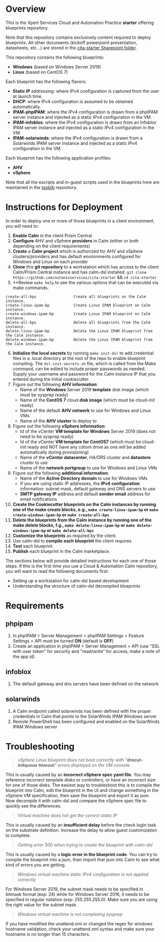 # Overview
This is the Xpert Services Cloud and Automation Practice **starter** offering blueprints repository.

Note that this repository contains exclusively content required to deploy blueprints.
All other documents (kickoff powerpoint presentation, datasheets, etc...) are stored in the [cita-starter Sharepoint folder](https://ntnx.tech/cita-starter).

This repository contains the following blueprints:
- **Windows** (based on Windows Server 2019)
- **Linux** (based on CentOS 7)

Each blueprint has the following flavors:
- **Static IP** addressing: where IPv4 configuration is captured from the user at launch time.
- **DHCP**: where IPv4 configuration is assumed to be obtained automatically.
- **IPAM-phpIPAM**: where the IPv4 configuration is drawn from a phpIPAM server instance and injected as a static IPv4 configuration in the VM.
- **IPAM-infoblox**: where the IPv4 configuration is drawn from an Infoblox IPAM server instance and injected as a static IPv4 configuration in the VM.
- **IPAM-solarwinds**: where the IPv4 configuration is drawn from a Solarwinds IPAM server instance and injected as a static IPv4 configuration in the VM.

Each blueprint has the following application profiles:
- **AHV**
- **vSphere**

Note that all the escripts and in-guest scripts used in the blueprints here are maintained in the [tasklib](https://ntnx.tech/cita-tasklib) repository.

# Instructions for Deployment
In order to deploy one or more of those blueprints in a client environment, you will need to:
1. **Enable Calm** in the client Prism Central
2. **Configure** AHV and vSphere **providers** in Calm (either or both depending on the client requirements)
3. **Create** a **Calm project** which is authorized for AHV and vSphere clusters/providers and has default environments configured for Windows and Linux on each provider
4. **Clone** this **git repository** to a workstation which has access to the client Calm/Prism Central instance and has calm-dsl installed.
	`git clone https://github.com/nutanixservices/cita-starter` && `cd cita-starter`
5. **Review `make help` to see the various options that can be executed via make commands.
```
create-all-bps                 Create all blueprints on the Calm instance.
create-linux-ipam-bp           Create Linux IPAM blueprint on Calm instance.
create-windows-ipam-bp         Create Linux IPAM blueprint on Calm instance.
delete-all-bps                 Delete all blueprints from the Calm instance.
delete-linux-ipam-bp           Delete the Linux IPAM blueprint from the Calm instance.
delete-windows-ipam-bp         Delete the Linux IPAM blueprint from the Calm instance.
```
6. **Initialize the local secrets** by running `make init-dsl` to add credential files in a .local directory at the root of the repo to enable blueprint compiling.  The `dsl-init-secrets.sh` file, which is called from the Make command, can be edited to include proper passwords as needed.  Supply your username and password for the Calm instance IP that you entered during the initial cookiecutter.
7. Figure out the following **AHV information**:
	- Name of the **Windows** Server 2019 **template** disk image (which must be sysprep ready)
	- Name of the **CentOS 7** cloud **disk image** (which must be cloud-init ready)
	- Name of the default **AHV network** to use for Windows and Linux VMs
    - Name of the **AHV cluster** to deploy to
8. Figure out the following **vSphere information**:
	- Id of the vCenter **VM template for Windows** Server 2019 (does not need to be sysprep ready)
	- Id of the vCenter **VM template for CentOS7** (which must be cloud-init ready and NOT have any cdrom drive as one will be added automatically during provisioning)
	- Name of the **vCenter datacenter**, HA/DRS cluster and **datastore** cluster to use
	- Name of the **network portgroup** to use for Windows and Linux VMs
9. Figure out the following **additional information**:
    - Name of the **Active Directory domain** to use for Windows VMs
	- If you are using static IP addresses, the **IPv4 configuration** information: subnet mask, default gateway and DNS servers to use
	- **SMTP gateway IP** address and default **sender email** address for email notifications
10. **Create the Cookiecutter blueprints on the Calm instances by running one of the make create blocks, e.g., `make create-linux-ipam-bp` or `make create-windows-ipam-bp` or `make create-all-bps`**
11. **Delete the blueprints from the Calm instance by running one of the make delete blocks, f.g., `make delete-linux-ipam-bp` or `make delete-windows-ipam-bp` or `make delete-all-bps`**
12. **Customize the blueprints** as required by the client.
13. Use calm-dsl to **compile each blueprint** the client requires.
14. **Test** each blueprint.
15. **Publish** each blueprint in the Calm marketplace.

The sections below will provide detailed instructions for each one of those steps.
If this is the first time you use a Cloud & Automation Calm repository, you will want to read the following documents first:
- Setting up a workstation for calm-dsl based development
- Understanding the structure of calm-dsl decompiled blueprints

# Requirements
## phpipam
1. In phpIPAM > Server Management > phpIPAM Settings > Feature Settings > API must be turned **ON** (default is **OFF**)
2. Create an application in phpIPAM > Server Management > API (use "SSL with user token" for security and "read/write" for access; make a note of the app id)
## infoblox
1. The default gateway and dns servers have been defined on the network
## solarwinds
1. A Calm endpoint called solarwinds has been defined with the proper credentials in Calm that points to the SolarWinds IPAM Windows server
2. Remote PowerShell has been configured and enabled on the SolarWinds IPAM Windows server
# Troubleshooting

> *vSphere Linux blueprint does not boot correctly with "**dracut-initqueue timeout**" errors displayed on the VM console*

This is usually caused by an **incorrect vSphere spec yaml file**. You may reference incorrect template disks or controllers, or have an incorrect size for one of those disks.
The easiest way to troubleshoot this is to compile the blueprint into Calm, edit the blueprint in the UI and change something in the vSphere VM specification, then save the blueprint and export it as json.  Now decompile it with calm-dsl and compare the vSphere spec file to quickly see the differences.

> *Virtual machine does not get the correct static IP*

This is usually caused by an **insufficient delay** before the check login task on the substrate definition.  Increase the delay to allow guest customization to complete.

> *Getting error 500 when trying to create the blueprint with calm-dsl*

This is usually caused by a **logic error in the blueprint code**.  You can try to compile the blueprint into a json, then import that json into Calm to see what kind of errors you are getting.

> *Windows virtual machine static IPv4 configuration is not applied correctly*

For Windows Server 2019, the subnet mask needs to be specified in bitmask format (exp: 24) while for Windows Server 2016, it needs to be specified in regular notation (exp: 255.255.255.0). Make sure you are using the right value for the subnet mask.

> *Windows virtual machine is not completing sysprep*

If you have modified the unattend.xml or changed the regex for windows hostname validation, check your unattend.xml syntax and make sure your hostname is no longer than 15 characters.
